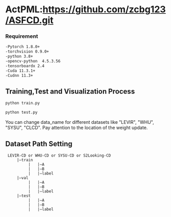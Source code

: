 # ActPML:https://github.com/zcbg123/ASFCD.git
### Requirement  
```bash
-Pytorch 1.8.0+  
-torchvision 0.9.0+  
-python 3.8+  
-opencv-python  4.5.3.56  
-tensorboardx 2.4  
-Cuda 11.3.1+  
-Cudnn 11.3+  
```
## Training,Test and Visualization Process   

```bash
python train.py

python test.py 
```
You can change data_name for different datasets like "LEVIR", "WHU", "SYSU", "CLCD". Pay attention to the location of the weight update.



## Dataset Path Setting
```
 LEVIR-CD or WHU-CD or SYSU-CD or S2Looking-CD
     |—train  
          |   |—A  
          |   |—B  
          |   |—label  
     |—val  
          |   |—A  
          |   |—B  
          |   |—label  
     |—test  
          |   |—A  
          |   |—B  
          |   |—label
  ```


